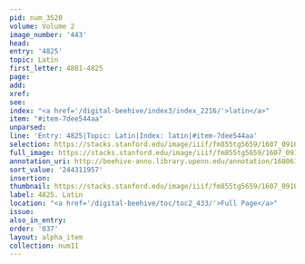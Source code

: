 ```yaml
---
pid: num_3520
volume: Volume 2
image_number: '443'
head:
entry: '4825'
topic: Latin
first_letter: 4801-4825
page:
add:
xref:
see:
index: "<a href='/digital-beehive/index3/index_2216/'>latin</a>"
item: "#item-7dee544aa"
unparsed:
line: 'Entry: 4825|Topic: Latin|Index: latin|#item-7dee544aa'
selection: https://stacks.stanford.edu/image/iiif/fm855tg5659/1607_0910/551,1957,1731,237/full/0/default.jpg
full_image: https://stacks.stanford.edu/image/iiif/fm855tg5659/1607_0910/full/full/0/default.jpg
annotation_uri: http://beehive-anno.library.upenn.edu/annotation/1680616315389
sort_value: '244311957'
insertion:
thumbnail: https://stacks.stanford.edu/image/iiif/fm855tg5659/1607_0910/551,1957,600,180/250,/0/default.jpg
label: 4825. Latin
location: "<a href='/digital-beehive/toc/toc2_433/'>Full Page</a>"
issue:
also_in_entry:
order: '037'
layout: alpha_item
collection: num11
---
```

